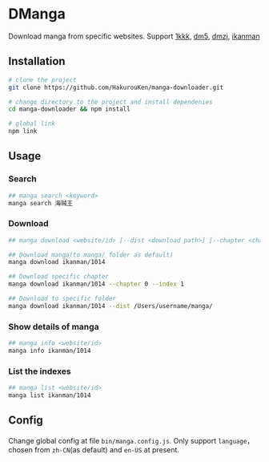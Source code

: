 # DManga

Download manga from specific websites. Support [1kkk](http://www.1kkk.com/), [dm5](http://www.dm5.com/), [dmzj](http://manhua.dmzj.com/), [ikanman](http://www.ikanman.com/)

## Installation

```bash
# clone the project
git clone https://github.com/HakurouKen/manga-downloader.git

# change directory to the project and install dependenies
cd manga-downloader && npm install

# global link
npm link
```

## Usage

### Search

```bash
## manga search <keyword>
manga search 海贼王
```

### Download

```bash
## manga download <website/id> [--dist <download path>] [--chapter <chapter index>] [--index <table of contents index>]

## Download manga(to manga/ folder as default)
manga download ikanman/1014

## Download specific chapter
manga download ikanman/1014 --chapter 0 --index 1

## Download to specific folder
manga download ikanman/1014 --dist /Users/username/manga/
```

### Show details of manga

```bash
## manga info <website/id>
manga info ikanman/1014
```

### List the indexes

```bash
## manga list <website/id>
manga list ikanman/1014
```

## Config

Change global config at file `bin/manga.config.js`. Only support `language`，chosen from `zh-CN`(as default) and `en-US` at present.
